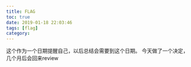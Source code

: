 ```yaml
---
title: FLAG
toc: true
date: 2019-01-18 22:03:46
tags: [flag]
category: 
---
```


这个作为一个日期提醒自己，以后总结会需要到这个日期。
今天做了一个决定，几个月后会回来review

<!--more-->
